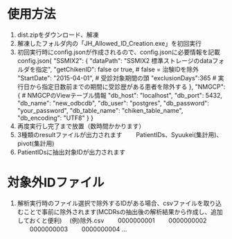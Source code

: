 # 使用方法
1. dist.zipをダウンロード、解凍
2. 解凍したフォルダ内の「JH_Allowed_ID_Creation.exe」を初回実行
3. 初回実行時にconfig.jsonが作成されるので、config.jsonに必要情報を記載
   config.json\{
        "SSMIX2": \{
            "dataPath": "SSMIX2 標準ストレージのdataフォルダを指定",
            "getChikenID": false or true, # false = 治験IDを除外
            "StartDate": "2015-04-01", # 受診対象期間の頭
            "exclusionDays":365 # 実行日から指定日数前までの期間に受診歴がある患者を除外する
        \},
        "NMGCP":\{ # NMGCPのViewテーブル情報
            "db_host": "localhost",
            "db_port": 5432,
            "db_name": "new_odbcdb",
            "db_user": "postgres",
            "db_password": "your_password",
            "db_table_name": "chiken_table_name",
            "db_encoding": "UTF8"
        \}
    \}
5. 再度実行し完了まで放置（数時間かかります）
6. 3種類のresultファイルが出力されます
　　PatientIDs、Syuukei(集計用)、pivot(集計用)
7. PatientIDsに抽出対象IDが出力されます

# 対象外IDファイル
1. 解析実行時のファイル選択で除外するIDがある場合、csvファイルを取り込むことで事前に除外されます(MCDRsの抽出後の解析結果から作成し、追加しておくと便利)
　(例)除外.csv
　　0000000001
　　0000000002
　　0000000003
　　0000000004
    ...